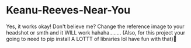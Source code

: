 # Keanu-Reeves-Near-You
Yes, it works okay! Don't believe me? Change the reference image to your headshot or smth and it WILL work hahaha........
(Also, for this project your going to need to pip install A LOTTT of libraries lol have fun with that)🤠
